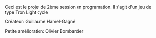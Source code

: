 Ceci est le projet de 2ème session en programation.
Il s'agit d'un jeu de type Tron Light cycle

Créateur: Guillaume Hamel-Gagné  
  
Petite amélioration: Olivier Bombardier
